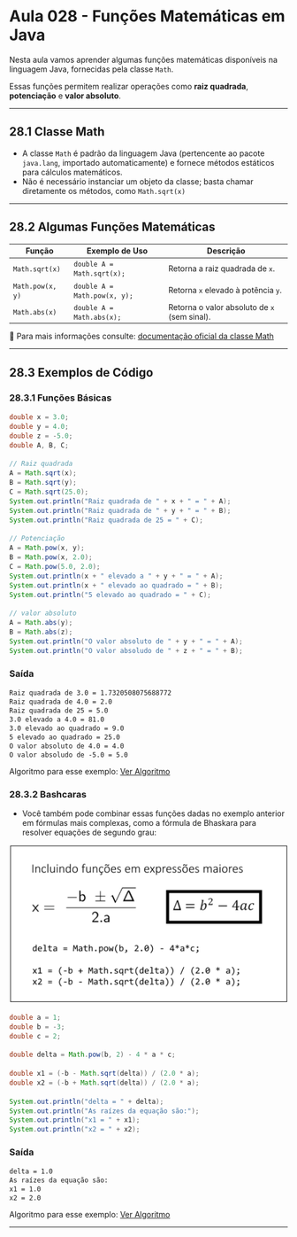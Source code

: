 # Aula 028 - Funções Matemáticas em Java

Nesta aula vamos aprender algumas funções matemáticas disponíveis na linguagem Java, fornecidas pela classe `Math`.  

Essas funções permitem realizar operações como **raiz quadrada**, **potenciação** e **valor absoluto**.

---

## 28.1 Classe Math
- A classe `Math` é padrão da linguagem Java (pertencente ao pacote `java.lang`, importado automaticamente) e fornece métodos estáticos para cálculos matemáticos.
- Não é necessário instanciar um objeto da classe; basta chamar diretamente os métodos, como `Math.sqrt(x)`

---

## 28.2 Algumas Funções Matemáticas

| Função | Exemplo de Uso | Descrição |
|--------|----------------|-----------|
| `Math.sqrt(x)` | `double A = Math.sqrt(x);` | Retorna a raiz quadrada de `x`. |
| `Math.pow(x, y)` | `double A = Math.pow(x, y);` | Retorna `x` elevado à potência `y`. |
| `Math.abs(x)` | `double A = Math.abs(x);` | Retorna o valor absoluto de `x` (sem sinal). |

📌 Para mais informações consulte: [documentação oficial da classe Math](https://docs.oracle.com/javase/8/docs/api/java/lang/Math.html)

---

## 28.3 Exemplos de Código

### 28.3.1 Funções Básicas

```java
double x = 3.0;
double y = 4.0;
double z = -5.0;
double A, B, C;

// Raiz quadrada
A = Math.sqrt(x);
B = Math.sqrt(y);
C = Math.sqrt(25.0);
System.out.println("Raiz quadrada de " + x + " = " + A);
System.out.println("Raiz quadrada de " + y + " = " + B);
System.out.println("Raiz quadrada de 25 = " + C);

// Potenciação
A = Math.pow(x, y);
B = Math.pow(x, 2.0);
C = Math.pow(5.0, 2.0);
System.out.println(x + " elevado a " + y + " = " + A);
System.out.println(x + " elevado ao quadrado = " + B);
System.out.println("5 elevado ao quadrado = " + C);

// valor absoluto
A = Math.abs(y);
B = Math.abs(z);
System.out.println("O valor absoluto de " + y + " = " + A);
System.out.println("O valor absoludo de " + z + " = " + B);
```

### Saída
```
Raiz quadrada de 3.0 = 1.7320508075688772
Raiz quadrada de 4.0 = 2.0
Raiz quadrada de 25 = 5.0
3.0 elevado a 4.0 = 81.0
3.0 elevado ao quadrado = 9.0
5 elevado ao quadrado = 25.0
O valor absoluto de 4.0 = 4.0
O valor absoludo de -5.0 = 5.0
```

Algoritmo para esse exemplo: [Ver Algoritmo](../../../workspace/aula028_exemplo01_math_funcoes/src/Main.java)


### 28.3.2 Bashcaras

- Você também pode combinar essas funções dadas no exemplo anterior em fórmulas mais complexas, como a fórmula de Bhaskara para resolver equações de segundo grau:

![Bhaskara](../../../imagens/Imagem_aula028_bhaskara.png)

```java
double a = 1;
double b = -3;
double c = 2;
		
double delta = Math.pow(b, 2) - 4 * a * c;
		
double x1 = (-b - Math.sqrt(delta)) / (2.0 * a);
double x2 = (-b + Math.sqrt(delta)) / (2.0 * a);
		
System.out.println("delta = " + delta);
System.out.println("As raízes da equação são:");
System.out.println("x1 = " + x1);
System.out.println("x2 = " + x2);
```

### Saída
```
delta = 1.0
As raízes da equação são:
x1 = 1.0
x2 = 2.0
```

Algoritmo para esse exemplo: [Ver Algoritmo](../../../workspace/aula028_exemplo02_bhaskara/src/Main.java)

---
